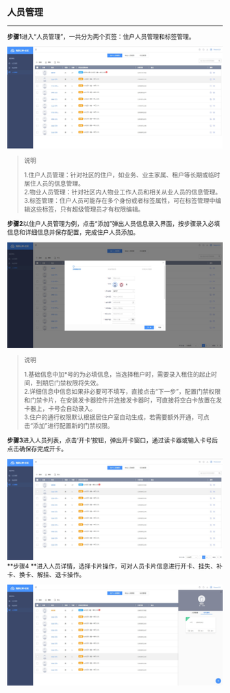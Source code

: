 ## 人员管理

---

**步骤1**进入“人员管理”，一共分为两个页签：住户人员管理和标签管理。

![](/assets/ren-yuan-guan-li.jpg)

> 说明
>
> 1.住户人员管理：针对社区的住户，如业务、业主家属、租户等长期或临时居住人员的信息管理。  
> 2.物业人员管理：针对社区内人物业工作人员和相关从业人员的信息管理。  
> 3.标签管理：住户人员可能存在多个身份或者标签属性，可在标签管理中编辑这些标签，只有超级管理员才有权限编辑。

**步骤2**以住户人员管理为例，点击“添加”弹出人员信息录入界面，按步骤录入必填信息和详细信息并保存配置，完成住户人员添加。

![](/assets/ren-yuan-tian-jia.jpg)

> 说明
>
> 1.基础信息中加\*号的为必填信息，当选择租户时，需要录入租住的起止时间，到期后门禁权限将失效。  
> 2.详细信息中信息如果非必要可不填写，直接点击“下一步”，配置门禁权限和门禁卡片，在安装发卡器控件并连接发卡器时，可直接将空白卡放置在发卡器上，卡号会自动录入。  
> 3.住户的通行权限默认根据居住户室自动生成，若需要额外开通，可点击“添加”进行配置新的门禁权限。

**步骤3**进入人员列表，点击‘开卡’按钮，弹出开卡窗口，通过读卡器或输入卡号后点击确保存完成开卡。

![](/assets/ren-yuan-kai-ka.jpg)**步骤4 **进入人员详情，选择卡片操作，可对人员卡片信息进行开卡、挂失、补卡、换卡、解挂、退卡操作。

![](/assets/ren-yuan-ka-pian-cao-zuo.jpg)

